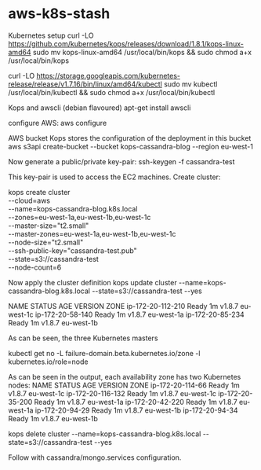 # aws-k8s-stash

Kubernetes setup
curl -LO https://github.com/kubernetes/kops/releases/download/1.8.1/kops-linux-amd64 
sudo mv kops-linux-amd64 /usr/local/bin/kops && sudo chmod a+x /usr/local/bin/kops

curl -LO https://storage.googleapis.com/kubernetes-release/release/v1.7.16/bin/linux/amd64/kubectl
sudo mv kubectl /usr/local/bin/kubectl && sudo chmod a+x /usr/local/bin/kubectl

Kops and awscli (debian flavoured)
apt-get install awscli

configure AWS:
aws configure

AWS bucket Kops stores the configuration of the deployment in this bucket
aws s3api create-bucket --bucket kops-cassandra-blog --region eu-west-1

Now generate a public/private key-pair:
ssh-keygen -f cassandra-test

This key-pair is used to access the EC2 machines. Create cluster:

kops create cluster \
--cloud=aws \
--name=kops-cassandra-blog.k8s.local \
--zones=eu-west-1a,eu-west-1b,eu-west-1c \
--master-size="t2.small" \
--master-zones=eu-west-1a,eu-west-1b,eu-west-1c \
--node-size="t2.small" \
--ssh-public-key="cassandra-test.pub" \
--state=s3://cassandra-test \
--node-count=6

Now apply the cluster definition
kops update cluster --name=kops-cassandra-blog.k8s.local --state=s3://cassandra-test --yes

NAME               STATUS  AGE  VERSION  ZONE
ip-172-20-112-210  Ready   1m   v1.8.7   eu-west-1c
ip-172-20-58-140   Ready   1m   v1.8.7   eu-west-1a
ip-172-20-85-234   Ready   1m   v1.8.7   eu-west-1b

As can be seen, the three Kubernetes masters

kubectl get no -L failure-domain.beta.kubernetes.io/zone -l kubernetes.io/role=node 

As can be seen in the output, each availability zone has two Kubernetes nodes:
NAME               STATUS    AGE  VERSION  ZONE
ip-172-20-114-66   Ready     1m   v1.8.7   eu-west-1c
ip-172-20-116-132  Ready     1m   v1.8.7   eu-west-1c
ip-172-20-35-200   Ready     1m   v1.8.7   eu-west-1a
ip-172-20-42-220   Ready     1m   v1.8.7   eu-west-1a
ip-172-20-94-29    Ready     1m   v1.8.7   eu-west-1b
ip-172-20-94-34    Ready     1m   v1.8.7   eu-west-1b

kops delete cluster --name=kops-cassandra-blog.k8s.local --state=s3://cassandra-test --yes

Follow with cassandra/mongo.services configuration.
